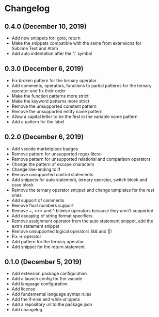 # Changelog

## 0.4.0 (December 10, 2019)
- Add new snippets for: goto, return
- Make the snippets compatible with the same from extensions for Sublime Text and Atom
- Add auto indentation after the ':' symbol

## 0.3.0 (December 6, 2019)
- Fix broken pattern for the ternary operator
- Add comments, operators, functions to partial patterns for the ternary operator and fix their order
- Make the function patterns more strict
- Make the keyword patterns more strict
- Remove the unsupported constant pattern
- Remove the unsupported entity name pattern
- Allow a capital letter to be the first in the variable name pattern
- Add a pattern for the label

## 0.2.0 (December 6, 2019)
- Add vscode marketplace badges
- Remove pattern for unsupported regex literal
- Remove pattern for unsupported relational and comparison operators
- Change the pattern of escape characters
- Change line-ending to lf
- Remove unsupported control statements
- Add snippets for auto statement, ternary operator, switch block and case block
- Remove the ternary operator snippet and change templates for the rest ones
- Add support of comments
- Remove float numbers support
- Remove ~, >>> and ^ bitwise operators because they aren't supported
- Add escaping of string format specifiers
- Remove assignment operator from the auto statement snippet, add the extrn statement snippet
- Remove unsupported logical operators (&& and ||)
- Fix => operator
- Add pattern for the ternary operator
- Add snippet for the return statement

## 0.1.0 (December 5, 2019)

- Add extension package configuration
- Add a launch config for the vscode
- Add language configuration
- Add license
- Add fundamental language syntax rules
- Add the if-else and while snippets
- Add a repository url to the package.json
- Add changelog

